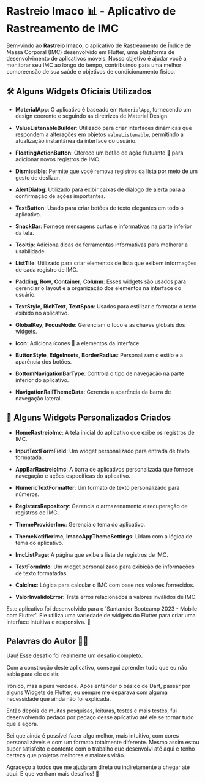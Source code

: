 # Rastreio Imaco 📊 - Aplicativo de Rastreamento de IMC

Bem-vindo ao **Rastreio Imaco**, o aplicativo de Rastreamento de Índice de Massa Corporal (IMC) desenvolvido em Flutter, uma plataforma de desenvolvimento de aplicativos móveis. Nosso objetivo é ajudar você a monitorar seu IMC ao longo do tempo, contribuindo para uma melhor compreensão de sua saúde e objetivos de condicionamento físico.

## 🛠️ Alguns Widgets Oficiais Utilizados

- **MaterialApp**: O aplicativo é baseado em `MaterialApp`, fornecendo um design coerente e seguindo as diretrizes de Material Design.

- **ValueListenableBuilder**: Utilizado para criar interfaces dinâmicas que respondem a alterações em objetos `ValueListenable`, permitindo a atualização instantânea da interface do usuário.

- **FloatingActionButton**: Oferece um botão de ação flutuante 🚀 para adicionar novos registros de IMC.

- **Dismissible**: Permite que você remova registros da lista por meio de um gesto de deslizar.

- **AlertDialog**: Utilizado para exibir caixas de diálogo de alerta para a confirmação de ações importantes.

- **TextButton**: Usado para criar botões de texto elegantes em todo o aplicativo.

- **SnackBar**: Fornece mensagens curtas e informativas na parte inferior da tela.

- **Tooltip**: Adiciona dicas de ferramentas informativas para melhorar a usabilidade.

- **ListTile**: Utilizado para criar elementos de lista que exibem informações de cada registro de IMC.

- **Padding**, **Row**, **Container**, **Column**: Esses widgets são usados para gerenciar o layout e a organização dos elementos na interface do usuário.

- **TextStyle**, **RichText**, **TextSpan**: Usados para estilizar e formatar o texto exibido no aplicativo.

- **GlobalKey**, **FocusNode**: Gerenciam o foco e as chaves globais dos widgets.

- **Icon**: Adiciona ícones 🌟 a elementos da interface.

- **ButtonStyle**, **EdgeInsets**, **BorderRadius**: Personalizam o estilo e a aparência dos botões.

- **BottomNavigationBarType**: Controla o tipo de navegação na parte inferior do aplicativo.

- **NavigationRailThemeData**: Gerencia a aparência da barra de navegação lateral.

## 📱 Alguns Widgets Personalizados Criados

- **HomeRastreioImc**: A tela inicial do aplicativo que exibe os registros de IMC.

- **InputTextFormField**: Um widget personalizado para entrada de texto formatada.

- **AppBarRastreioImc**: A barra de aplicativos personalizada que fornece navegação e ações específicas do aplicativo.

- **NumericTextFormatter**: Um formato de texto personalizado para números.

- **RegistersRepository**: Gerencia o armazenamento e recuperação de registros de IMC.

- **ThemeProviderImc**: Gerencia o tema do aplicativo.

- **ThemeNotifierImc**, **ImacoAppThemeSettings**: Lidam com a lógica de tema do aplicativo.

- **ImcListPage**: A página que exibe a lista de registros de IMC.

- **TextFormInfo**: Um widget personalizado para exibição de informações de texto formatadas.

- **CalcImc**: Lógica para calcular o IMC com base nos valores fornecidos.

- **ValorInvalidoError**: Trata erros relacionados a valores inválidos de IMC.

Este aplicativo foi desenvolvido para o 'Santander Bootcamp 2023 - Mobile com Flutter'. Ele utiliza uma variedade de widgets do Flutter para criar uma interface intuitiva e responsiva. 🚀

## Palavras do Autor 👨‍💻

Uau! Esse desafio foi realmente um desafio completo.

Com a construção deste aplicativo, consegui aprender tudo que eu não sabia para ele existir.

Irônico, mas a pura verdade. Após entender o básico de Dart, passar por alguns Widgets de Flutter, eu sempre me deparava com alguma necessidade que ainda não foi explicada.

Então depois de muitas pesquisas, leituras, testes e mais testes, fui desenvolvendo pedaço por pedaço desse aplicativo até ele se tornar tudo que é agora.

Sei que ainda é possível fazer algo melhor, mais intuitivo, com cores personalizáveis e com um formato totalmente diferente. Mesmo assim estou super satisfeito e contente com o trabalho que desenvolvi até aqui e tenho certeza que projetos melhores e maiores virão.

Agradeço a todos que me ajudaram direta ou indiretamente a chegar até aqui. E que venham mais desafios! 🚀
